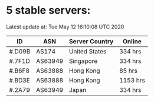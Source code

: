 # 5 stable servers:

Latest update at: Tue May 12 16:10:08 UTC 2020

| ID | ASN | Server Country | Online |
| -- | --- | -------------- | ------ |
| #.D09B | AS174 | United States | 334 hrs |
| #.7F1D | AS63949 | Singapore | 334 hrs |
| #.B6F8 | AS63888 | Hong Kong | 85 hrs |
| #.BD3E | AS63888 | Hong Kong | 1153 hrs |
| #.2A79 | AS63949 | Japan | 334 hrs |

